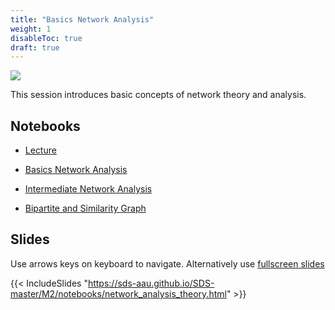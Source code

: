 ```yaml
---
title: "Basics Network Analysis"
weight: 1
disableToc: true
draft: true
---
```


![](https://raw.githubusercontent.com/aaubs/ds-master/main/media/hearder_goldie_space_6.png)

This session introduces basic concepts of network theory and analysis.

   
## Notebooks

* [Lecture](https://colab.research.google.com/github/aaubs/ds-master/blob/main/courses/ds4b-m2-1-nw/notebooks/s1-nw-intro.ipynb)

* [Basics Network Analysis](https://colab.research.google.com/github/aaubs/ds-master/blob/main/courses/ds4b-m2-1-nw/notebooks/M2_Networks_hands_on_in_python_24.ipynb)

* [Intermediate Network Analysis](https://colab.research.google.com/github/aaubs/ds-master/blob/main/courses/ds4b-m2-1-nw/notebooks/M2_Directed_Networks_hands_on_Python_24.ipynb)


* [Bipartite and Similarity Graph](https://colab.research.google.com/github/aaubs/ds-master/blob/main/courses/ds4b-m2-1-nw/notebooks/M2_Bipartite_graphs_in_Python_24.ipynb)



## Slides

  Use arrows keys on keyboard to navigate. Alternatively use [fullscreen slides](https://sds-aau.github.io/SDS-master/M2/notebooks/network_analysis_theory.html)
    
  {{< IncludeSlides "https://sds-aau.github.io/SDS-master/M2/notebooks/network_analysis_theory.html" >}}

